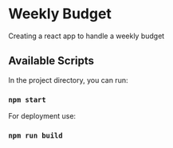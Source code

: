 # Weekly Budget

Creating a react app to handle a weekly budget

## Available Scripts

In the project directory, you can run:

### `npm start`

For deployment use:

### `npm run build`
